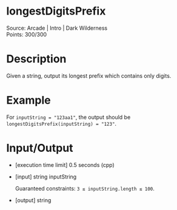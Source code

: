 # longestDigitsPrefix
Source: Arcade | Intro | Dark Wilderness <br>
Points: 300/300

# Description

Given a string, output its longest prefix which contains only digits.

# Example

For `inputString = "123aa1"`, the output should be
`longestDigitsPrefix(inputString) = "123"`.

# Input/Output

* [execution time limit] 0.5 seconds (cpp)

* [input] string inputString

  Guaranteed constraints:
  `3 ≤ inputString.length ≤ 100`.

* [output] string
